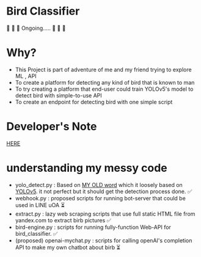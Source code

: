 # Bird Classifier
:triumph: :triumph:  :triumph: Ongoing..... :triumph: :triumph: :triumph:

# Why?
- This Project is part of adventure of me and my friend trying to explore ML , API 
- To create a platform for detecting any kind of bird that is known to man
- To try creating a platform that end-user could train YOLOv5's model to detect bird with simple-to-use API
- To create an endpoint for detecting bird with one simple script

# Developer's Note
[HERE](developer_note.md)

# understanding my messy code
- yolo_detect.py : Based on [MY OLD word](https://github.com/RioRocker97/my_yolov5) which it loosely based on [YOLOv5](https://github.com/ultralytics/yolov5/blob/master/detect.py). it not perfect but it should get the detection process done. :white_check_mark:
- webhook.py : proposed scripts for running bot-server that could be used in LINE uOA :hourglass_flowing_sand:
- extract.py : lazy web scraping scripts that use full static HTML file from yandex.com to extract birb pictures :white_check_mark:
- bird-engine.py : scripts for running fully-function Web-API for bird_classifier. :white_check_mark:
- (proposed) openai-mychat.py : scripts for calling openAI's completion API to make my own chatbot about birb :hourglass_flowing_sand: